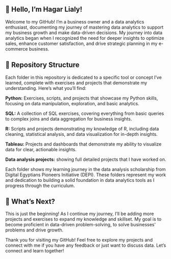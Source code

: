 ## 👋 **Hello, I’m Hagar Lialy!**

Welcome to my GitHub! I’m a business owner and a data analytics enthusiast, documenting my journey of mastering data analytics to support my business growth and make data-driven decisions. My journey into data analytics began when I recognized the need for deeper insights to optimize sales, enhance customer satisfaction, and drive strategic planning in my e-commerce business.

## 📂 **Repository Structure**

Each folder in this repository is dedicated to a specific tool or concept I’ve learned, complete with exercises and projects that demonstrate my understanding. Here’s what you’ll find:

**Python:** Exercises, scripts, and projects that showcase my Python skills, focusing on data manipulation, exploration, and basic analytics.

**SQL:** A collection of SQL exercises, covering everything from basic queries to complex joins and data aggregation for business insights.

**R:** Scripts and projects demonstrating my knowledge of R, including data cleaning, statistical analysis, and data visualization for in-depth insights.

**Tableau:** Projects and dashboards that demonstrate my ability to visualize data for clear, actionable insights.

**Data analysis projects:** showing full detailed projects that I have worked on.

Each folder shows my learning journey in the data analysis scholarship from Digital Egyptians Pioneers Initiative (DEPI). These folders represent my work and dedication to building a solid foundation in data analytics tools as I progress through the curriculum.

## 🌱 **What’s Next?**

This is just the beginning! As I continue my journey, I’ll be adding more projects and exercises to expand my knowledge and skillset. My goal is to become proficient in data-driven problem-solving, to solve businesses' problems and drive growth.

Thank you for visiting my GitHub! Feel free to explore my projects and connect with me if you have any feedback or just want to discuss data. Let’s connect and learn together!
